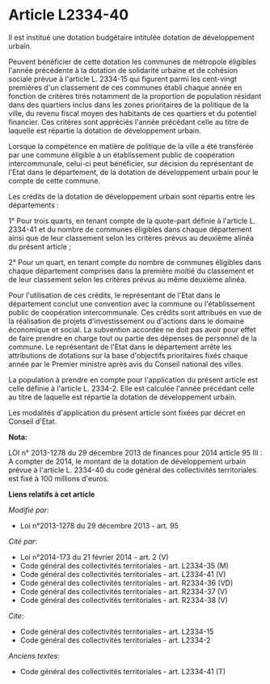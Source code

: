# Article L2334-40

Il est institué une dotation budgétaire intitulée dotation de développement urbain. 

Peuvent bénéficier de cette dotation les communes de métropole éligibles l'année précédente à la dotation de solidarité
urbaine et de cohésion sociale prévue à l'article L. 2334-15 qui figurent parmi les cent-vingt premières d'un classement de
ces communes établi chaque année en fonction de critères tirés notamment de la proportion de population résidant dans des
quartiers inclus dans les zones prioritaires de la politique de la ville, du revenu fiscal moyen des habitants de ces
quartiers et du potentiel financier. Ces critères sont appréciés l'année précédant celle au titre de laquelle est répartie la
dotation de développement urbain. 

Lorsque la compétence en matière de politique de la ville a été transférée par une commune éligible à un établissement public
de coopération intercommunale, celui-ci peut bénéficier, sur décision du représentant de l'Etat dans le département, de la
dotation de développement urbain pour le compte de cette commune. 

Les crédits de la dotation de développement urbain sont répartis entre les départements :

1° Pour trois quarts, en tenant compte de la quote-part définie à l'article L. 2334-41 et du nombre de communes éligibles
dans chaque département ainsi que de leur classement selon les critères prévus au deuxième alinéa du présent article ;

2° Pour un quart, en tenant compte du nombre de communes éligibles dans chaque département comprises dans la première moitié
du classement et de leur classement selon les critères prévus au même deuxième alinéa.

Pour l'utilisation de ces crédits, le représentant de l'Etat dans le département conclut une convention avec la commune ou
l'établissement public de coopération intercommunale. Ces crédits sont attribués en vue de la réalisation de projets
d'investissement ou d'actions dans le domaine économique et social. La subvention accordée ne doit pas avoir pour effet de
faire prendre en charge tout ou partie des dépenses de personnel de la commune. Le représentant de l'Etat dans le département
arrête les attributions de dotations sur la base d'objectifs prioritaires fixés chaque année par le Premier ministre après
avis du Conseil national des villes. 

La population à prendre en compte pour l'application du présent article est celle définie à l'article L. 2334-2. Elle est
calculée l'année précédant celle au titre de laquelle est répartie la dotation de développement urbain. 

Les modalités d'application du présent article sont fixées par décret en Conseil d'Etat.

**Nota:**

LOI n° 2013-1278 du 29 décembre 2013 de finances pour 2014 article 95 III : A compter de 2014, le montant de la dotation de
développement urbain prévue à l'article L. 2334-40 du code général des collectivités territoriales est fixé à 100 millions
d'euros.

**Liens relatifs à cet article**

_Modifié par_:

  - Loi n°2013-1278 du 29 décembre 2013 - art. 95

_Cité par_:

  - Loi n°2014-173 du 21 février 2014 - art. 2 (V)
  - Code général des collectivités territoriales - art. L2334-35 (M)
  - Code général des collectivités territoriales - art. L2334-41 (V)
  - Code général des collectivités territoriales - art. R2334-36 (VD)
  - Code général des collectivités territoriales - art. R2334-37 (V)
  - Code général des collectivités territoriales - art. R2334-38 (V)

_Cite_:

  - Code général des collectivités territoriales - art. L2334-15
  - Code général des collectivités territoriales - art. L2334-2

_Anciens textes_:

  - Code général des collectivités territoriales - art. L2334-41 (T)
